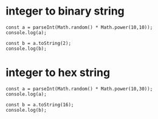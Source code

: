 # integer to binary string

```
const a = parseInt(Math.random() * Math.power(10,10));
console.log(a);

const b = a.toString(2);
console.log(b);
```

# integer to hex string

```
const a = parseInt(Math.random() * Math.power(10,30));
console.log(a);

const b = a.toString(16);
console.log(b);
```
